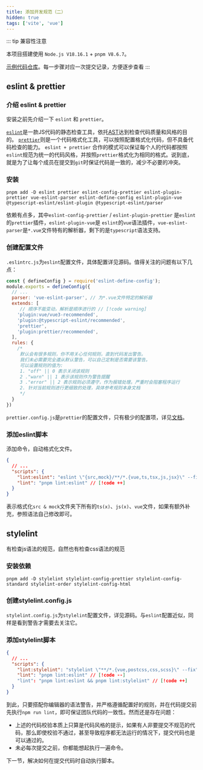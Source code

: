 ```yaml
---
title: 添加开发规范（二）
hidden: true
tags: ['vite', 'vue']
---
```


::: tip 兼容性注意

本项目搭建使用 `Node.js V18.16.1` + `pnpm V8.6.7`。

[示例代码仓库](https://github.com/SingleDogNo1/vue-vite-template)。每一步骤对应一次提交记录，方便逐步查看
:::

## eslint & prettier

### 介绍 eslint & prettier

安装之前先介绍一下 `eslint` 和 `prettier`。

[`eslint`](https://eslint.org/docs/latest/use/getting-started)是一款JS代码的静态检查工具，依托[AST](https://juejin.cn/post/6844904035271573511)达到检查代码质量和风格的目的。
[`prettier`](https://prettier.io/)则是一个代码格式化工具，可以按照配置格式化代码，但不具备代码检查的能力。
`eslint + prettier` 合作的模式可以保证每个人的代码都按照`eslint`规范为统一的代码风格，并按照`prettier`格式化为相同的格式。说到底，就是为了让每个成员在提交到`git`时保证代码是一致的，减少不必要的冲突。

### 安装

```shell
pnpm add -D eslint prettier eslint-config-prettier eslint-plugin-prettier vue-eslint-parser eslint-define-config eslint-plugin-vue @typescript-eslint/eslint-plugin @typescript-eslint/parser
```

依赖有点多，其中`eslint-config-prettier` / `eslint-plugin-prettier` 是`eslint`的`prettier`插件，`eslint-plugin-vue`是 `eslint`的`vue`语法插件，`vue-eslint-parser`是`*.vue`文件特有的解析器，剩下的是`typescript`语法支持。

### 创建配置文件

`.eslintrc.js`为`eslint`配置文件，具体配置详见源码。值得关注的问题有以下几点：

```js
const { defineConfig } = require('eslint-define-config');
module.exports = defineConfig({
  // ...
  parser: 'vue-eslint-parser', // 为*.vue文件特定的解析器
  extends: [
     // 顺序不能变动，解析是顺序进行的 // [!code warning]
    'plugin:vue/vue3-recommended',
    'plugin:@typescript-eslint/recommended',
    'prettier',
    'plugin:prettier/recommended',
  ],
  rules: {
    /*
     默认会有很多规则，你不用关心任何规则，直到代码发出警告。
     我们未必需要完全遵从默认警告，可以自己定制是否需要该警告。
     可以设置规则的值为:
     1. "off" || 0 表示关闭该规则
     2 ."warn" || 1 表示该规则作为警告提醒
     3 ."error" || 2 表示规则必须遵守，作为报错处理。严重时会阻塞程序运行
     2. 针对当前规则进行更细致的处理，具体参考规则本身文档 
     */
  }
})
```

`prettier.config.js`是`prettier`的配置文件，只有极少的配置项，详见[文档](https://prettier.io/docs/en/options)。

### 添加eslint脚本

添加命令，自动格式化文件。

```json
{
  // ...
  "scripts": {
    "lint:eslint": "eslint \"{src,mock}/**/*.{vue,ts,tsx,js,jsx}\" --fix", // [!code ++]
    "lint": "pnpm lint:eslint" // [!code ++]
  }
}

```

表示格式化`src & mock`文件夹下所有的`ts(x)`、`js(x)`、`vue`文件，如果有额外补充，参照语法自己修改即可。

## stylelint

有检查js语法的规范，自然也有检查css语法的规范

### 安装依赖

```shell
pnpm add -D stylelint stylelint-config-prettier stylelint-config-standard stylelint-order stylelint-config-html
```

### 创建stylelint.config.js

`stylelint.config.js`为`stylelint`配置文件，详见源码。与`eslint`配置近似，同样是看到警告才需要去关注它。

### 添加stylelint脚本

```json
{
  // ...
  "scripts": {
    "lint:stylelint": "stylelint \"**/*.{vue,postcss,css,scss}\" --fix", // [!code ++]
    "lint": "pnpm lint:eslint" // [!code --]
    "lint": "pnpm lint:eslint && pnpm lint:stylelint" // [!code ++]
  }
}

```

到此，只要搭配你编辑器的语法警告，并严格遵循配置好的规则，并在代码提交前先执行`npm run lint`，即可保证团队代码的一致性。然而还是存在问题：

+ 上述的代码校验本质上只算是代码风格的提示，如果有人非要提交不规范的代码，那么即使校验不通过，甚至导致程序都无法运行的情况下，提交代码也是可以通过的。
+ 未必每次提交之前，你都能想起执行一遍命令。
  
下一节，解决如何在提交代码时自动执行脚本。
